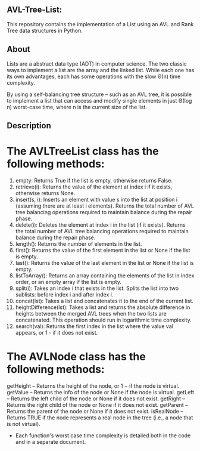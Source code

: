 ## AVL-Tree-List:

This repository contains the implementation of a List using an AVL and Rank Tree data structures in Python. 

## About
Lists are a abstract data type (ADT) in computer science. The two classic ways to implement a list are the array and the linked list. 
While each one has its own advantages, each has some operations with the slow Θ(n) time complexity.

By using a self-balancing tree structure – such as an AVL tree, it is possible to implement a list that can access and modify single elements in just Θ(log n) worst-case time, where n is the current size of the list.

## Description

# The AVLTreeList class has the following methods:

1. empty: Returns True if the list is empty, otherwise returns False.
2. retrieve(i): Returns the value of the element at index i if it exists, otherwise returns None.
3. insert(s, i): Inserts an element with value s into the list at position i (assuming there are at least i elements). 
Returns the total number of AVL tree balancing operations required to maintain balance during the repair phase.
4. delete(i): Deletes the element at index i in the list (if it exists). 
Returns the total number of AVL tree balancing operations required to maintain balance during the repair phase.
5. length(): Returns the number of elements in the list.
6. first(): Returns the value of the first element in the list or None if the list is empty.
7. last(): Returns the value of the last element in the list or None if the list is empty.
8. listToArray(): Returns an array containing the elements of the list in index order, or an empty array if the list is empty.
9. split(i): Takes an index i that exists in the list. Splits the list into two sublists: before index i and after index i.
10. concat(lst): Takes a list and concatenates it to the end of the current list.
11. heightDifference(lst): Takes a list and returns the absolute difference in heights between the merged AVL trees when the two lists are concatenated. 
This operation should run in logarithmic time complexity.
12. search(val): Returns the first index in the list where the value val appears, or 1 - if it does not exist.


# The AVLNode class has the following methods:

getHeight – Returns the height of the node, or 1 − if the node is virtual.
getValue – Returns the info of the node or None if the node is virtual.
getLeft – Returns the left child of the node or None if it does not exist.
getRight – Returns the right child of the node or None if it does not exist.
getParent – Returns the parent of the node or None if it does not exist.
isRealNode – Returns TRUE if the node represents a real node in the tree (i.e., a node that is not virtual).

* Each function's worst case time complexity is detailed both in the code and in a separate document. 
